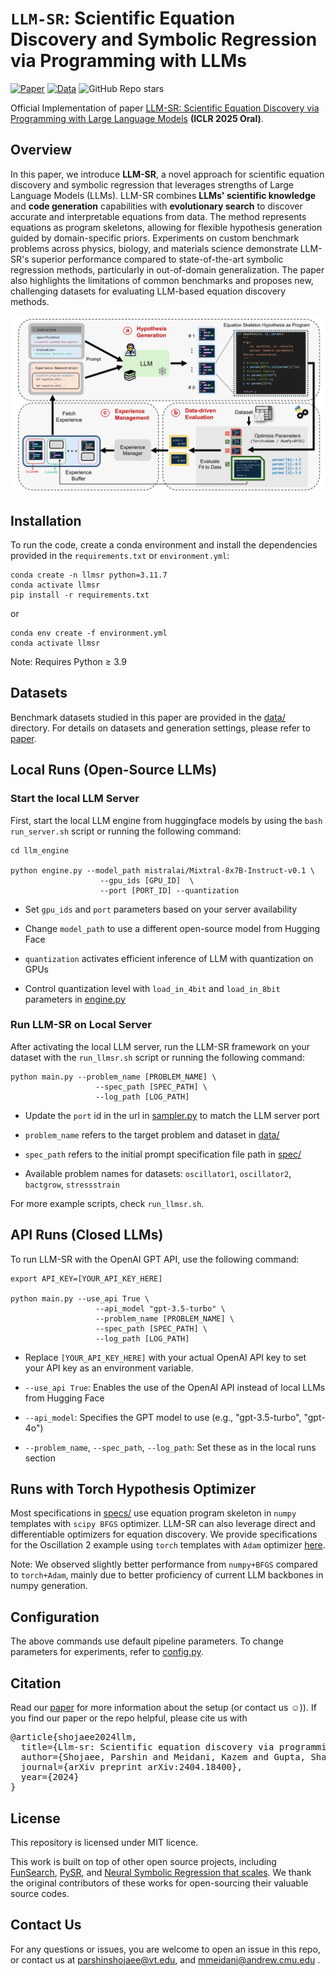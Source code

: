 # `LLM-SR`: Scientific Equation Discovery and Symbolic Regression via Programming with LLMs

[![Paper](https://img.shields.io/badge/arXiv-2404.18400-b31b1b.svg)](https://arxiv.org/abs/2404.18400)
[![Data](https://img.shields.io/github/directory-file-count/deep-symbolic-mathematics/LLM-SR/data?label=Data%20Files&style=flat-square)](./data/)
![GitHub Repo stars](https://img.shields.io/github/stars/deep-symbolic-mathematics/LLM-SR?style=social)


Official Implementation of paper [LLM-SR: Scientific Equation Discovery via Programming with Large Language Models](https://arxiv.org/abs/2404.18400) **(ICLR 2025 Oral)**.



## Overview
In this paper, we introduce **LLM-SR**, a novel approach for scientific equation discovery and symbolic regression that leverages strengths of Large Language Models (LLMs). LLM-SR combines **LLMs' scientific knowledge** and **code generation** capabilities with **evolutionary search** to discover accurate and interpretable equations from data. The method represents equations as program skeletons, allowing for flexible hypothesis generation guided by domain-specific priors. Experiments on custom benchmark problems across physics, biology, and materials science demonstrate LLM-SR's superior performance compared to state-of-the-art symbolic regression methods, particularly in out-of-domain generalization. The paper also highlights the limitations of common benchmarks and proposes new, challenging datasets for evaluating LLM-based equation discovery methods.


![LLMSR-viz](./images/LLMSR.jpg)

## Installation

To run the code, create a conda environment and install the dependencies provided in the `requirements.txt` or `environment.yml`:

```
conda create -n llmsr python=3.11.7
conda activate llmsr
pip install -r requirements.txt
```

or 

```
conda env create -f environment.yml
conda activate llmsr
```

Note: Requires Python ≥ 3.9


## Datasets
Benchmark datasets studied in this paper are provided in the [data/](./data) directory. For details on datasets and generation settings, please refer to [paper](https://arxiv.org/abs/2404.18400).


## Local Runs (Open-Source LLMs)

### Start the local LLM Server

First, start the local LLM engine from huggingface models by using the `bash run_server.sh` script or running the following command: 

```
cd llm_engine

python engine.py --model_path mistralai/Mixtral-8x7B-Instruct-v0.1 \
                    --gpu_ids [GPU_ID]  \
                    --port [PORT_ID] --quantization
```

* Set `gpu_ids` and `port` parameters based on your server availability

* Change `model_path` to use a different open-source model from Hugging Face

* `quantization` activates efficient inference of LLM with quantization on GPUs

* Control quantization level with `load_in_4bit` and `load_in_8bit` parameters in [engine.py](./llm_engine/engine.py)



### Run LLM-SR on Local Server
After activating the local LLM server, run the LLM-SR framework on your dataset with the `run_llmsr.sh` script or running the following command: 

```
python main.py --problem_name [PROBLEM_NAME] \
                   --spec_path [SPEC_PATH] \
                   --log_path [LOG_PATH]
```

* Update the `port` id in the url in [sampler.py](./llmsr/sampler.py) to match the LLM server port

* `problem_name` refers to the target problem and dataset in [data/](./data)

* `spec_path` refers to the initial prompt specification file path in [spec/](./specs) 

* Available problem names for datasets: `oscillator1`, `oscillator2`, `bactgrow`, `stressstrain`

For more example scripts, check `run_llmsr.sh`. 



## API Runs (Closed LLMs)
To run LLM-SR with the OpenAI GPT API, use the following command: 

```
export API_KEY=[YOUR_API_KEY_HERE]

python main.py --use_api True \
                   --api_model "gpt-3.5-turbo" \
                   --problem_name [PROBLEM_NAME] \
                   --spec_path [SPEC_PATH] \
                   --log_path [LOG_PATH]
```

* Replace `[YOUR_API_KEY_HERE]` with your actual OpenAI API key to set your API key as an environment variable. 

* `--use_api True`: Enables the use of the OpenAI API instead of local LLMs from Hugging Face

* `--api_model`: Specifies the GPT model to use (e.g., "gpt-3.5-turbo", "gpt-4o")

* `--problem_name`, `--spec_path`, `--log_path`: Set these as in the local runs section



## Runs with Torch Hypothesis Optimizer

Most specifications in [specs/](./specs) use equation program skeleton in `numpy` templates with `scipy BFGS` optimizer. LLM-SR can also leverage direct and differentiable optimizers for equation discovery. We provide specifications for the Oscillation 2 example using `torch` templates with `Adam` optimizer [here](./specs/specification_oscillator2_torch.txt).

Note: We observed slightly better performance from `numpy+BFGS` compared to `torch+Adam`, mainly due to better proficiency of current LLM backbones in numpy generation.


## Configuration 

The above commands use default pipeline parameters. To change parameters for experiments, refer to [config.py](./llmsr/config.py).



## Citation
Read our [paper](https://arxiv.org/abs/2404.18400) for more information about the setup (or contact us ☺️)). If you find our paper or the repo helpful, please cite us with
<pre>
@article{shojaee2024llm,
  title={Llm-sr: Scientific equation discovery via programming with large language models},
  author={Shojaee, Parshin and Meidani, Kazem and Gupta, Shashank and Farimani, Amir Barati and Reddy, Chandan K},
  journal={arXiv preprint arXiv:2404.18400},
  year={2024}
}
</pre>


## License 
This repository is licensed under MIT licence.



This work is built on top of other open source projects, including [FunSearch](https://github.com/google-deepmind/funsearch), [PySR](https://github.com/MilesCranmer/PySR), and [Neural Symbolic Regression that scales](https://github.com/SymposiumOrganization/NeuralSymbolicRegressionThatScales). We thank the original contributors of these works for open-sourcing their valuable source codes. 



## Contact Us
For any questions or issues, you are welcome to open an issue in this repo, or contact us at parshinshojaee@vt.edu, and mmeidani@andrew.cmu.edu .
